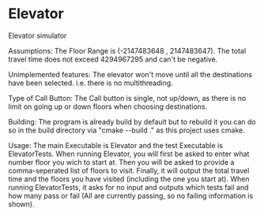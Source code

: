 # Elevator
Elevator simulator

Assumptions:
The Floor Range is (-2147483648 , 2147483647).
The total travel time does not exceed 4294967295 and can't be negative.

Unimplemented features:
The elevator won't move until all the destinations have been selected. i.e. there is no multithreading.

Type of Call Button:
The Call button is single, not up/down, as there is no limit on going up or down floors when choosing destinations.

Building:
The program is already build by default but to rebuild it you can do so in the build directory via "cmake --build ." as this project uses cmake.

Usage:
The main Executable is Elevator and the test Executable is ElevatorTests.
When running Elevator, you will first be asked to enter what number floor you wich to start at. Then you will be asked to provide a comma-seperated list of floors to visit. Finally, it will output the total travel time and the floors you have visited (including the one you start at).
When running ElevatorTests, it asks for no input and outputs which tests fail and how many pass or fail (All are currently passing, so no failing information is shown).
